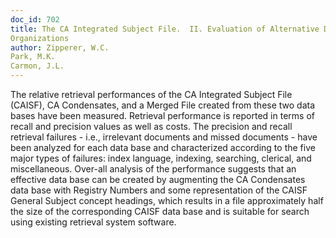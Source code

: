 ```yaml
---
doc_id: 702
title: The CA Integrated Subject File.  II. Evaluation of Alternative Data Base 
Organizations
author: Zipperer, W.C.
Park, M.K.
Carmon, J.L.
---
```


The relative retrieval performances of the CA Integrated Subject File (CAISF),
CA Condensates, and a Merged File created from these two data bases have been
measured.  Retrieval performance is reported in terms of recall and precision
values as well as costs.  The precision and recall retrieval failures - i.e.,
irrelevant documents and missed documents - have been analyzed for each data
base and characterized according to the five major types of failures: index 
language, indexing, searching, clerical, and miscellaneous.  Over-all analysis
of the performance suggests that an effective data base can be created by
augmenting the CA Condensates data base with Registry Numbers and some
representation of the CAISF General Subject concept headings, which results
in a file approximately half the size of the corresponding CAISF data base
and is suitable for search using existing retrieval system software.